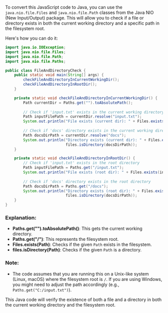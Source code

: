 To convert this JavaScript code to Java, you can use the `java.nio.file.Files` and `java.nio.file.Path` classes from the Java NIO (New Input/Output) package. This will allow you to check if a file or directory exists in both the current working directory and a specific path in the filesystem root.

Here's how you can do it:

```java
import java.io.IOException;
import java.nio.file.Files;
import java.nio.file.Path;
import java.nio.file.Paths;

public class FileAndDirectoryCheck {
    public static void main(String[] args) {
        checkFileAndDirectoryInCurrentWorkingDir();
        checkFileAndDirectoryInRootDir();
    }

    private static void checkFileAndDirectoryInCurrentWorkingDir() {
        Path currentDir = Paths.get("").toAbsolutePath();
        
        // Check if 'input.txt' exists in the current working directory
        Path inputFilePath = currentDir.resolve("input.txt");
        System.out.println("File exists (current dir): " + Files.exists(inputFilePath));
        
        // Check if 'docs' directory exists in the current working directory
        Path docsDirPath = currentDir.resolve("docs");
        System.out.println("Directory exists (current dir): " + Files.exists(docsDirPath) && 
                           files.isDirectory(docsDirPath));
    }

    private static void checkFileAndDirectoryInRootDir() {
        // Check if 'input.txt' exists in the root directory
        Path inputFilePath = Paths.get("/input.txt");
        System.out.println("File exists (root dir): " + Files.exists(inputFilePath));
        
        // Check if 'docs' directory exists in the root directory
        Path docsDirPath = Paths.get("/docs");
        System.out.println("Directory exists (root dir): " + Files.exists(docsDirPath) && 
                           files.isDirectory(docsDirPath));
    }
}
```

### Explanation:
- **Paths.get("").toAbsolutePath()**: This gets the current working directory.
- **Paths.get("/")**: This represents the filesystem root.
- **Files.exists(Path)**: Checks if the given `Path` exists in the filesystem.
- **files.isDirectory(Path)**: Checks if the given `Path` is a directory.

### Note:
- The code assumes that you are running this on a Unix-like system (Linux, macOS) where the filesystem root is `/`. If you are using Windows, you might need to adjust the path accordingly (e.g., `Paths.get("C:/input.txt")`).

This Java code will verify the existence of both a file and a directory in both the current working directory and the filesystem root.
